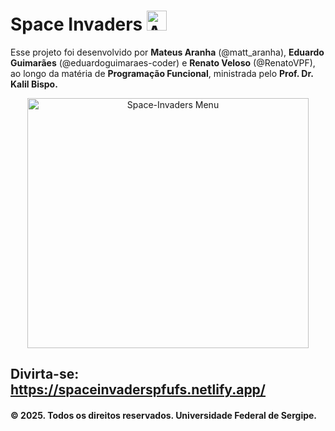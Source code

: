 # Space Invaders <img alt="Alien" heigth="32" width="32" src="/Modo-Clássico/assets/icone(192x192).png" style="border: none;">

 Esse projeto foi desenvolvido por **Mateus Aranha** (@matt_aranha), **Eduardo Guimarães** (@eduardoguimaraes-coder) e **Renato Veloso** (@RenatoVPF), ao longo da matéria de **Programação Funcional**, ministrada pelo **Prof. Dr. Kalil Bispo.**
<p align="center"> 
    <img alt="Space-Invaders Menu" height="400" width="450" src="/Modo-Clássico/assets/HomeScreen.png" style="border: none;">
</p>

## Divirta-se: https://spaceinvaderspfufs.netlify.app/
#### **© 2025. Todos os direitos reservados. Universidade Federal de Sergipe.**
